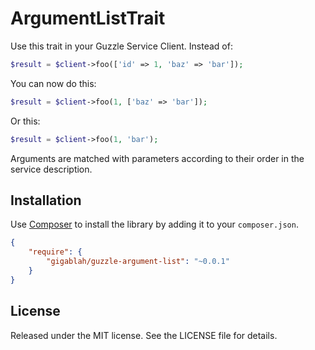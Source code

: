 ArgumentListTrait
=================

Use this trait in your Guzzle Service Client. Instead of:

```php
$result = $client->foo(['id' => 1, 'baz' => 'bar']);
```

You can now do this:

```php
$result = $client->foo(1, ['baz' => 'bar']);
```

Or this:

```php
$result = $client->foo(1, 'bar');
```

Arguments are matched with parameters according to their order in the service description.

Installation
------------

Use [Composer][1] to install the library by adding it to your `composer.json`.

```json
{
    "require": {
        "gigablah/guzzle-argument-list": "~0.0.1"
    }
}
```

License
-------

Released under the MIT license. See the LICENSE file for details.

[1]: https://getcomposer.org/
